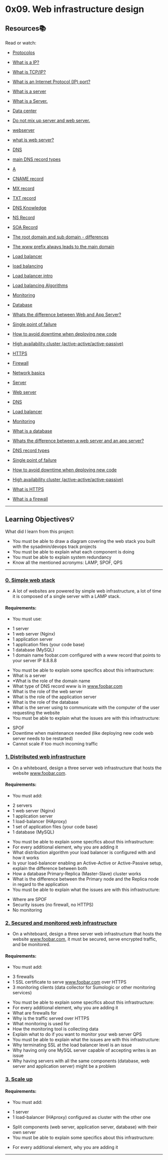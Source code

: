 # 0x09. Web infrastructure design

## Resources:books:
Read or watch:

* [Protocolos](https://searchnetworking.techtarget.com/definition/protocol)
* [What is a IP?](https://computer.howstuffworks.com/internet/basics/what-is-an-ip-address.htm)
* [What is TCP/IP?](https://searchnetworking.techtarget.com/definition/TCP-IP)
* [What is an Internet Protocol (IP) port?](https://www.lifewire.com/port-numbers-on-computer-networks-817939)
* [What is a server](https://en.wikipedia.org/wiki/Server_(computing)#Hardware_requirement)
* [What is a Server.](https://www.youtube.com/watch?v=B1ANfsDyjeA)
* [Data center](https://www.youtube.com/watch?v=iuqXFC_qIvA&feature=youtu.be&t=33)
* [Do not mix up server and web server.](https://en.wikipedia.org/wiki/Web_server)
* [webserver](https://whatis.techtarget.com/definition/Web-server)
* [what is web server?](https://developer.mozilla.org/en-US/docs/Learn/Common_questions/What_is_a_web_server)
* [DNS](https://howdns.works/ep1/)
* [main DNS record types](https://kb.pressable.com/article/dns-record-types-explained/)
* [A](https://support.dnsimple.com/articles/a-record/)
* [CNAME record](https://en.wikipedia.org/wiki/CNAME_record)
* [MX record](https://en.wikipedia.org/wiki/MX_record)
* [TXT record](https://en.wikipedia.org/wiki/TXT_record)
* [DNS Knowledge](https://www.dnsknowledge.com/whatis/round-robin-dns/)
* [NS Record](https://support.dnsimple.com/articles/ns-record/)
* [SOA Record](https://support.dnsimple.com/articles/soa-record/)
* [The root domain and sub domain - differences](https://intranet.hbtn.io/concepts/12)
* [The www prefix always leads to the main domain](https://intranet.hbtn.io/rltoken/WmJ_HTaBD1RZVfY6IJFBSA)
* [Load balancer](https://intranet.hbtn.io/concepts/46)
* [load balancing](https://www.youtube.com/watch?v=xJ7BKnZbwCU)
* [Load balancer intro](https://www.thegeekstuff.com/2016/01/load-balancer-intro/)
* [Load balancing Algorithms](https://devcentral.f5.com/s/articles/intro-to-load-balancing-for-developers-ndash-the-algorithms)
* [Monitoring](https://intranet.hbtn.io/concepts/13)
* [Database](https://searchsqlserver.techtarget.com/definition/database)
* [Whats the difference between Web and App Server?](https://www.youtube.com/watch?v=S97eKyv2b9M)
* [Single point of failure](https://en.wikipedia.org/wiki/Single_point_of_failure)
* [How to avoid downtime when deploying new code](https://softwareengineering.stackexchange.com/questions/35063/how-do-you-update-your-production-codebase-database-schema-without-causing-downt#answers-header)
* [High availability cluster (active-active/active-passive)](https://docs.oracle.com/cd/E17904_01/core.1111/e10106/intro.htm#ASHIA712)
* [HTTPS](https://www.instantssl.com/http-vs-https)
* [Firewall](https://www.webopedia.com/TERM/F/firewall.html)

* [Network basics](https://intranet.hbtn.io/rltoken/Sn9ZSSHjyEW5aRfKvNiZCg)
* [Server](https://intranet.hbtn.io/rltoken/83joH7-HzuV9gBNe16iTrA)
* [Web server](https://intranet.hbtn.io/rltoken/7moqhXcFOXP6zNMWdsjWjQ)
* [DNS](https://intranet.hbtn.io/rltoken/G0a1v98rwb2RHA8VHxo36A)
* [Load balancer](https://intranet.hbtn.io/rltoken/H6TVgGaqt13JhXKzJ2rVAA)
* [Monitoring](https://intranet.hbtn.io/rltoken/JY6524JCvX9dREoNgnQUFw)
* [What is a database](https://intranet.hbtn.io/rltoken/XLIOfzfuaxPQu39VQ0TLtw)
* [Whats the difference between a web server and an app server?](https://intranet.hbtn.io/rltoken/Nb8B47Y2D8SLqQMOKVoQyQ)
* [DNS record types](https://intranet.hbtn.io/rltoken/pSGVxlKznxONwGEHIXLSwA)
* [Single point of failure](https://intranet.hbtn.io/rltoken/wYpewVpIp9PSqqL27RPafg)
* [How to avoid downtime when deploying new code](https://intranet.hbtn.io/rltoken/Mlvynt0OgLQXrxjrC5Wlnw)
* [High availability cluster (active-active/active-passive)](https://intranet.hbtn.io/rltoken/POX3jE0S6TChQHSYQraYeQ)
* [What is HTTPS](https://intranet.hbtn.io/rltoken/N4BwU4wYDNW02kdzMiekFw)
* [What is a firewall](https://intranet.hbtn.io/rltoken/HrYI70d_nxUPZeufjUYzIw)
---
## Learning Objectives:bulb:
What did I learn from this project:

* You must be able to draw a diagram covering the web stack you built with the sysadmin/devops track projects
* You must be able to explain what each component is doing
* You must be able to explain system redundancy
* Know all the mentioned acronyms: LAMP, SPOF, QPS

---

### [0. Simple web stack](./0-simple_web_stack)
* A lot of websites are powered by simple web infrastructure, a lot of time it is composed of a single server with a LAMP stack.

#### Requirements:
* You must use:
- 1 server
- 1 web server (Nginx)
- 1 application server
- 1 application files (your code base)
- 1 database (MySQL)
- 1 domain name foobar.com configured with a www record that points to your server IP 8.8.8.8
* You must be able to explain some specifics about this infrastructure:
* What is a server
* *What is the role of the domain name
* What type of DNS record www is in www.foobar.com
* What is the role of the web server
* What is the role of the application server
* What is the role of the database
* What is the server using to communicate with the computer of the user requesting the website
* You must be able to explain what the issues are with this infrastructure:
- SPOF
- Downtime when maintenance needed (like deploying new code web server needs to be restarted)
- Cannot scale if too much incoming traffic

### [1. Distributed web infrastructure](./1-distributed_web_infrastructure)
* On a whiteboard, design a three server web infrastructure that hosts the website www.foobar.com.

#### Requirements:
* You must add:
- 2 servers
- 1 web server (Nginx)
- 1 application server
- 1 load-balancer (HAproxy)
- 1 set of application files (your code base)
- 1 database (MySQL)
* You must be able to explain some specifics about this infrastructure:
* For every additional element, why you are adding it
* What distribution algorithm your load balancer is configured with and how it works
* Is your load-balancer enabling an Active-Active or Active-Passive setup, explain the difference between both
* How a database Primary-Replica (Master-Slave) cluster works
* What is the difference between the Primary node and the Replica node in regard to the application
* You must be able to explain what the issues are with this infrastructure:
- Where are SPOF
- Security issues (no firewall, no HTTPS)
- No monitoring

### [2. Secured and monitored web infrastructure](./2-secured_and_monitored_web_infrastructure)
* On a whiteboard, design a three server web infrastructure that hosts the website www.foobar.com, it must be secured, serve encrypted traffic, and be monitored.

#### Requirements:
* You must add:
- 3 firewalls
- 1 SSL certificate to serve www.foobar.com over HTTPS
- 3 monitoring clients (data collector for Sumologic or other monitoring services)
* You must be able to explain some specifics about this infrastructure:
* For every additional element, why you are adding it
* What are firewalls for
* Why is the traffic served over HTTPS
* What monitoring is used for
* How the monitoring tool is collecting data
* Explain what to do if you want to monitor your web server QPS
* You must be able to explain what the issues are with this infrastructure:
* Why terminating SSL at the load balancer level is an issue
* Why having only one MySQL server capable of accepting writes is an issue
* Why having servers with all the same components (database, web server and application server) might be a problem


### [3. Scale up](./3-scale_up)

#### Requirements:
* You must add:
- 1 server
- 1 load-balancer (HAproxy) configured as cluster with the other one
* Split components (web server, application server, database) with their own server
* You must be able to explain some specifics about this infrastructure:
- For every additional element, why you are adding it

---

